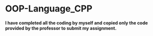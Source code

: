 # OOP-Language_CPP

#### I have completed all the coding by myself and copied only the code provided by the professor to submit my assignment.
